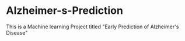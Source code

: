 # Alzheimer-s-Prediction
This is a Machine learning Project titled "Early Prediction of Alzheimer's Disease" 
